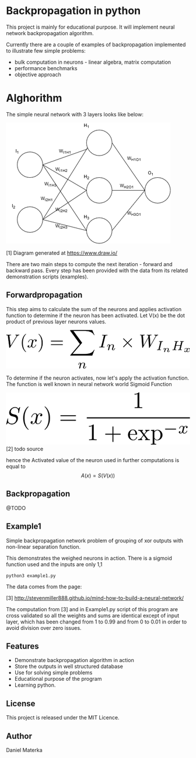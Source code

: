 #  Backpropagation in python

This project is mainly for educational purpose. It will implement neural network backpropagation algorithm.

Currently there are a couple of examples of backpropagation implemented to illustrate few simple problems: 

* bulk computation in neurons - linear algebra, matrix computation
* performance benchmarks
* objective approach 

# Alghorithm

The simple neural network with 3 layers looks like below:

![diagram](./assets/diagram1.png)

[1] Diagram generated at https://www.draw.io/

There are two main steps to compute the next iteration - forward and backward pass. 
Every step has been provided with the data from its related demonstration scripts (examples).

## Forwardpropagation
This step aims to calculate the sum of the neurons and applies activation function to determine if the neuron has been activated. 
Let V(x) be the dot product of previous layer neurons values. 

![equation1](./assets/eq1.png)

To determine if the neuron activates, now let's apply the activation function. 
The function is well known in neural network world Sigmoid Function 

![equation2](./assets/eq2.png)
[2] todo source

hence the Activated value of the neuron used in further computations is equal to $$ A(x) = S(V(x)) $$

## Backpropagation
@TODO

## Example1

Simple backpropagation network problem of grouping of xor outputs with non-linear separation function.

This demonstrates the weighed neurons in action. There is a sigmoid function used and the inputs are only 1,1

```
python3 example1.py
```

The data comes from the page: 

[3] http://stevenmiller888.github.io/mind-how-to-build-a-neural-network/

The computation from [3] and in Example1.py script of this program are cross validated so all the weights and sums are 
identical except of input layer, 
which has been changed from 1 to 0.99 and from 0 to 0.01 in order to avoid division over zero issues. 

## Features

* Demonstrate backpropagation algorithm in action
* Store the outputs in well structured database
* Use for solving simple problems
* Educational purpose of the program
* Learning python.

## License

This project is released under the MIT Licence.

## Author

Daniel Materka